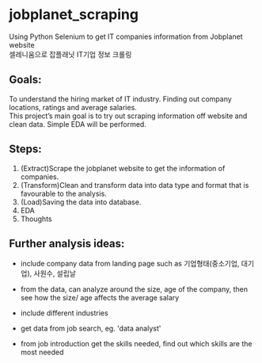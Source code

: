 # jobplanet_scraping
Using Python Selenium to get IT companies information from Jobplanet website   
셀레니움으로 잡플래닛 IT기업 정보 크롤링

## Goals:

To understand the hiring market of IT industry. Finding out company locations, ratings and average salaries.  
This project’s main goal is to try out scraping information off website and clean data. Simple EDA will be performed.  

## Steps:  

1. (Extract)Scrape the jobplanet website to get the information of companies.
2. (Transform)Clean and transform data into data type and format that is favourable to the analysis.
3. (Load)Saving the data into database.
4. EDA
5. Thoughts

## Further analysis ideas:
- include company data from landing page such as 기업형태(중소기업, 대기업), 사원수, 설립날
- from the data, can analyze around the size, age of the company, then see how the size/ age affects the average salary
- include different industries

- get data from job search, eg. 'data analyst'
- from job introduction get the skills needed, find out which skills are the most needed

